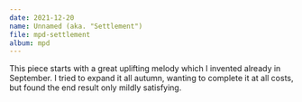 ```yaml
---
date: 2021-12-20
name: Unnamed (aka. "Settlement")
file: mpd-settlement
album: mpd
---
```


This piece starts with a great uplifting melody which I invented already in September. I tried to expand it all autumn, wanting to complete it at all costs, but found the end result only mildly satisfying.
